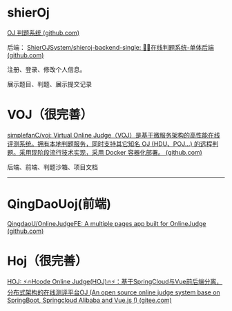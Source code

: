 # shierOj 

[OJ 判题系统 (github.com)](https://github.com/ShierOJSystem)

后端：  [ShierOJSystem/shieroj-backend-single: 🏃‍♂️在线判题系统-单体后端 (github.com)](https://github.com/ShierOJSystem/shieroj-backend-single?tab=readme-ov-file)

注册、登录、修改个人信息。

展示题目、判题、展示提交记录



# VOJ（很完善）

[simplefanC/voj: Virtual Online Judge（VOJ）是基于微服务架构的高性能在线评测系统。拥有本地判题服务，同时支持其它知名 OJ (HDU、POJ...) 的远程判题。采用现阶段流行技术实现，采用 Docker 容器化部署。 (github.com)](https://github.com/simplefanC/VOJ?tab=readme-ov-file)

后端、前端、判题沙箱、项目文档

---

# QingDaoUoj(前端)

[QingdaoU/OnlineJudgeFE: A multiple pages app built for OnlineJudge (github.com)](https://github.com/QingdaoU/OnlineJudgeFE)



# Hoj（很完善）

[HOJ: ⚡🔥Hcode Online Judge(HOJ)🔥⚡：基于SpringCloud与Vue前后端分离，分布式架构的在线测评平台OJ (An open source online judge system base on SpringBoot, Springcloud Alibaba and Vue.js !) (gitee.com)](https://gitee.com/himitzh0730/hoj#https://gitee.com/link?target=https%3A%2F%2Fdocs.hdoi.cn)


